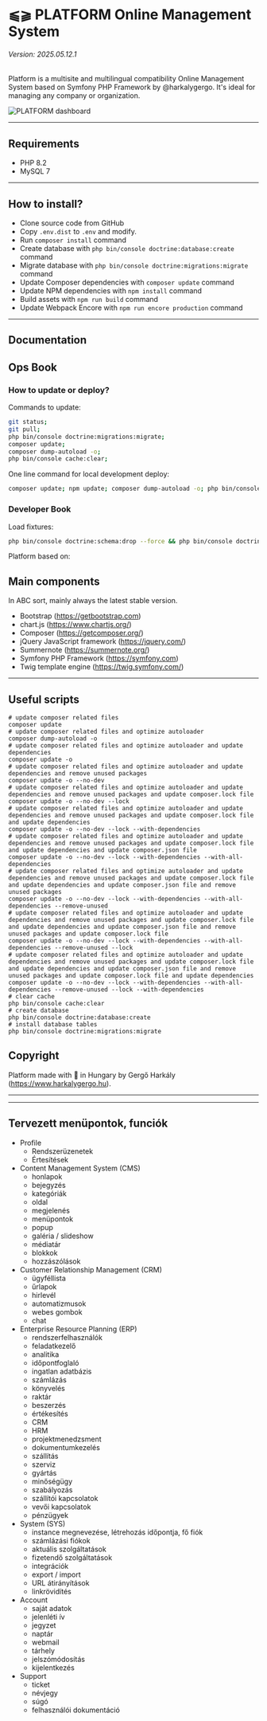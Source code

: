 # ⫹⫺ PLATFORM Online Management System
###### Version: 2025.05.12.1

Platform is a multisite and multilingual compatibility Online Management System based on Symfony PHP Framework by @harkalygergo. It's ideal for managing any company or organization.

![PLATFORM dashboard](/_platform/documentation/platform-dashboard.png?raw=true "PLATFORM dashboard")

---

## Requirements

- PHP 8.2
- MySQL 7

---

## How to install?

- Clone source code from GitHub
- Copy `.env.dist` to `.env` and modify.
- Run `composer install` command
- Create database with `php bin/console doctrine:database:create` command
- Migrate database with `php bin/console doctrine:migrations:migrate` command
- Update Composer dependencies with `composer update` command
- Update NPM dependencies with `npm install` command
- Build assets with `npm run build` command
- Update Webpack Encore with `npm run encore production` command

---

## Documentation

## Ops Book

### How to update or deploy?

Commands to update:

```bash
git status;
git pull;
php bin/console doctrine:migrations:migrate;
composer update;
composer dump-autoload -o;
php bin/console cache:clear;
```

One line command for local development deploy:

```bash
composer update; npm update; composer dump-autoload -o; php bin/console cache:pool:clear --all; php bin/console cache:clear; php bin/console doctrine:migrations:diff; php bin/console doctrine:schema:validate -v;
```

### Developer Book

Load fixtures:

```bash
php bin/console doctrine:schema:drop --force && php bin/console doctrine:schema:update --force && php bin/console doctrine:fixtures:load -n
```

Platform based on:

## Main components

In ABC sort, mainly always the latest stable version.

- Bootstrap (https://getbootstrap.com)
- chart.js (https://www.chartjs.org/)
- Composer (https://getcomposer.org/)
- jQuery JavaScript framework (https://jquery.com/)
- Summernote (https://summernote.org/)
- Symfony PHP Framework (https://symfony.com)
- Twig template engine (https://twig.symfony.com/)

---

## Useful scripts
```shell
# update composer related files 
composer update
# update composer related files and optimize autoloader
composer dump-autoload -o
# update composer related files and optimize autoloader and update dependencies
composer update -o
# update composer related files and optimize autoloader and update dependencies and remove unused packages
composer update -o --no-dev
# update composer related files and optimize autoloader and update dependencies and remove unused packages and update composer.lock file
composer update -o --no-dev --lock
# update composer related files and optimize autoloader and update dependencies and remove unused packages and update composer.lock file and update dependencies
composer update -o --no-dev --lock --with-dependencies
# update composer related files and optimize autoloader and update dependencies and remove unused packages and update composer.lock file and update dependencies and update composer.json file
composer update -o --no-dev --lock --with-dependencies --with-all-dependencies
# update composer related files and optimize autoloader and update dependencies and remove unused packages and update composer.lock file and update dependencies and update composer.json file and remove unused packages
composer update -o --no-dev --lock --with-dependencies --with-all-dependencies --remove-unused
# update composer related files and optimize autoloader and update dependencies and remove unused packages and update composer.lock file and update dependencies and update composer.json file and remove unused packages and update composer.lock file
composer update -o --no-dev --lock --with-dependencies --with-all-dependencies --remove-unused --lock
# update composer related files and optimize autoloader and update dependencies and remove unused packages and update composer.lock file and update dependencies and update composer.json file and remove unused packages and update composer.lock file and update dependencies
composer update -o --no-dev --lock --with-dependencies --with-all-dependencies --remove-unused --lock --with-dependencies
# clear cache
php bin/console cache:clear
# create database
php bin/console doctrine:database:create
# install database tables
php bin/console doctrine:migrations:migrate
```

## Copyright

Platform made with 💚 in Hungary by Gergő Harkály (https://www.harkalygergo.hu).

------------------------------------------
------------------------------------------

## Tervezett menüpontok, funciók

- Profile
    - Rendszerüzenetek
    - Értesítések
- Content Management System (CMS)
    - honlapok
    - bejegyzés
    - kategóriák
    - oldal
    - megjelenés
    - menüpontok
    - popup
    - galéria / slideshow
    - médiatár
    - blokkok
    - hozzászólások
- Customer Relationship Management (CRM)
    - ügyféllista
    - űrlapok
    - hirlevél
    - automatizmusok
    - webes gombok
    - chat
- Enterprise Resource Planning (ERP)
    - rendszerfelhasználók
    - feladatkezelő
    - analitika
    - időpontfoglaló
    - ingatlan adatbázis
    - számlázás
    - könyvelés
    - raktár
    - beszerzés
    - értékesítés
    - CRM
    - HRM
    - projektmenedzsment
    - dokumentumkezelés
    - szállítás
    - szerviz
    - gyártás
    - minőségügy
    - szabályozás
    - szállítói kapcsolatok
    - vevői kapcsolatok
    - pénzügyek
- System (SYS)
    - instance megnevezése, létrehozás időpontja, fő fiók
    - számlázási fiókok
    - aktuális szolgáltatások
    - fizetendő szolgáltatások
    - integrációk
    - export / import
    - URL átirányítások
    - linkrövidítés
- Account
    - saját adatok
    - jelenléti ív
    - jegyzet
    - naptár
    - webmail
    - tárhely
    - jelszómódosítás
    - kijelentkezés
- Support
    - ticket
    - névjegy
    - súgó
    - felhasználói dokumentáció
